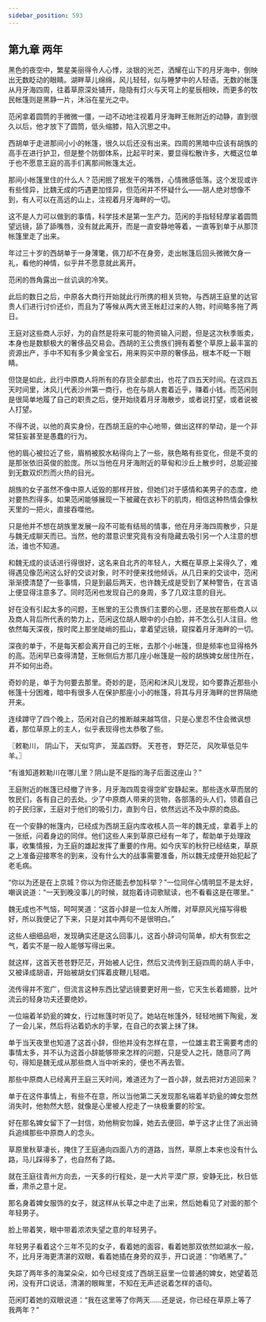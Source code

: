 ```yaml
---
sidebar_position: 593
---
```


## 第九章 **两年**

黑色的夜空中，繁星美丽得令人心悸，淡银的光芒，洒耀在山下的月牙海中，倒映出无数眨动的眼睛。湖畔草儿绵绵，风儿轻轻，似与睡梦中的人轻语。无数的帐篷从月牙海四周，往着草原深处铺开，隐隐有灯火与天穹上的星辰相映，而更多的牧民帐篷则是黑静一片，沐浴在星光之中。

范闲拿着圆筒的手微微一僵，一动不动地注视着月牙海畔王帐附近的动静，直到很久以后，他才放下了圆筒，低头缩膝，陷入沉思之中。

西胡单于走进那间小小的帐篷，很久以后还没有出来。四周的黑暗中应该有胡族的高手在进行护卫，但是整个防御体系，比起平时来，要显得松散许多，大概这位单于也不愿意王庭的高手们离那间帐篷太近。

那间小帐篷里住的什么人？范闲抿了抿发干的嘴唇，心情微感低落。这个发现或许有些怪异，比魏无成的巧遇更加怪异，但范闲并不怀疑什么——胡人绝对想像不到，有人可以在高远的山上，注视着月牙海畔的一切。

这不是人力可以做到的事情，科学技术是第一生产力。范闲的手指轻轻摩挲着圆筒望远镜，舔了舔嘴唇，没有就此离开，而是一直安静地等着，一直等到单于从那顶帐篷里走了出来。

年过三十岁的西胡单于一身薄氅，佩刀却不在身旁，走出帐篷后回头微微欠身一礼，看他的神情，似乎并不愿意就此离开。

范闲的唇角露出一丝讥讽的冷笑。

此后的数日之后，中原各大商行开始就此行所携的相关货物，与西胡王庭里的达官贵人们进行讨价还价，而且为了等候从两大贤王帐赶过来的人物，时间略多拖了两日。

王庭对这些商人示好，为的自然是将来可能的物资输入问题，但是这次秋季贩卖，本身也是数额极大的奢侈品交易会。西胡的王公贵族们拥有着整个草原上最丰富的资源出产，手中不知有多少黄金宝石，用来购买中原的奢侈品，根本不眨一下眼睛。

但饶是如此，此行中原商人将所有的存货全部卖出，也花了四五天时间。在这四五天时间里，沐风儿代表沙州第一商行，也在与胡人套着近乎，赚着小钱。而范闲则是很简单地履了自己的职责之后，便开始绕着月牙海散步，或者说打望，或者说被人打望。

不得不说，以他的真实身份，在西胡王庭的中心地带，做出这样的举动，是一个非常狂妄甚至是愚蠢的行为。

他的眉心被拉近了些，眉梢被胶水粘得向上了一些，肤色略有些变化，但是不变的是那张依旧英俊的脸庞。所以当他在月牙海附近的草甸和沙丘上散步时，总能迎接到无数双炽烈而火热的目光。

胡族的女子虽然不像中原人诋毁的那样开放，但她们对于感情和美男子的态度，绝对要热烈得多。如果范闲能够展现一下被藏在衣衫下的肌肉，相信这种热情会像秋天里的一把火，直接吞噬他。

只是他并不想在胡族里发展一段不可能有结局的情事，他在月牙海四周散步，只是与魏无成聊天而已。当然，他的潜意识里究竟有没有隐藏去吸引另一个人注意的想法，谁也不知道。

和魏无成的谈话进行得很好，这名来自北齐的年轻人，大概在草原上呆得久了，难得遇见像范闲这么好的交谈对象，时不时便来找他倾诉。从几日来的交谈中，范闲渐渐摸清楚了一些事情，只是到最后两天，也许魏无成是受到了某种警告，在言语上便显得注意多了。同时范闲也发现自己的身周，多了几双注意的目光。

好在没有引起太多的问题，王帐里的王公贵族们主要的心思，还是放在那些商人以及商人背后所代表的势力上，范闲这位胡人眼中的小白脸，并不怎么引人注目。他依然每天深夜，按时爬上那坐陡峭的孤山，拿着望远镜，窥探着月牙海畔的一切。

深夜的单于，不是每天都会离开自己的王帐，去那个小帐篷，但是频率也显得格外的高。范闲早已查得清楚，王帐侧后方那几座小帐篷是一般的胡族婢女居住所在，并不如何出奇。

奇妙的是，单于为何要去那里。奇妙的是，范闲和沐风儿发现，如今要靠近那些小帐篷十分困难，暗中有很多人在保护那座小小的帐篷，将其与月牙海畔的世界隔绝开来。

连续蹲守了四个晚上，范闲对自己的推断越来越笃信，只是心里忍不住会微讽想着，那位草原上的主人，似乎表现得也太恭敬了些。

〖敕勒川，
阴山下，
天似穹庐，
笼盖四野。
天苍苍，
野茫茫，
风吹草低见牛羊。〗

“有谁知道敕勒川在哪儿里？阴山是不是指的海子后面这座山？”

王庭附近的帐篷已经撤了许多，月牙海四周变得空旷安静起来。那些逐水草而居的牧民们，各有自己的去处。少了中原商人带来的货物，各部落的头人们，领着自己的子民归家，王庭对于他们的吸引力，直到今日，依然远远不及中原的商品。

在一个安静的帐篷内，已经成为西胡王庭内库收核人员一年的魏无成，拿着手上的一张纸，问着身边的同伴。他们这些人来到草原已经有一年了，帮助单于处理政事，收集情报，为王庭的雄起发挥了重要的作用。如今庆军的秋狩已经结束，草原之上准备迎接寒冬的到来，没有什么大的战事需要准备，所以魏无成便开始犯起了老毛病。

“你以为还是在上京城？你以为你还能去参加科举？”一位同伴心情明显不是太好，嘲讽说道：“一天到晚没事儿的时候，就抱着诗词歌赋读，也不看看这是在哪里。”

魏无成也不气恼，呵呵笑道：“这首小辞是一位友人所赠，对草原风光描写得极好，所以我便记了下来，只是对其中两句不是很明白。”

这些人细细品咂，发现确实还是这么回事儿，这首小辞词句简单，却大有恢宏之气，着实不是一般人能够写得出来。

就这样，这首天苍苍野茫茫，开始被人记住，然后又流传到王庭四周的胡人手中，又被译成胡语，开始被胡女们挥着皮鞭儿轻唱。

流传得并不宽广，但流言这种东西比望远镜要更好用一些，它天生长着翅膀，比叶流云的轻身功夫还要绝妙。

一位端着羊奶瓮的婢女，行过帐篷时听见了。她站在帐篷外，轻轻地搁下陶瓮，发了一会儿呆，然后将沾着奶水的手掌，在自己的衣裳上抹了抹。

单于当天夜里也知道了这首小辞，但他并没有怎样在意，一位雄主君王需要考虑的事情太多，并不认为这首小辞能够带来怎样的问题，只是受人之托，随意问了两句，得知是魏无成从那些商人当中听来的，便也不再去管。

那些中原商人已经离开王庭三天时间，难道还为了一首小辞，就去把对方追回来？

单于在这件事情上，有些不在意，所以当他第二天发现那名端着羊奶瓮的婢女忽然消失时，他勃然大怒，就像是心里被人挖走了一块极重要的珍宝。

好在那名婢女留下了一封信，劝他稍安勿躁，她去去便回，单于这才止住了派出骑兵追缉那些中原商人的念头。

草原里秋草凄长，掩住了王庭通向四面八方的道路，当然，草原上本来也没有什么路，马儿踩得多了，也自然有了路。

就在王庭往青州方向去，一天多的行程处，是一大片平漠广原，安静无比，秋日低垂，肃杀之意十足。

那名身着婢女服饰的女子，就这样从长草之中走了出来，然后她看见了对面的那个年轻男子。

脸上带着笑，眼中带着浓浓失望之意的年轻男子。

年轻男子看着这个三年不见的女子，看着她的面容，看着她那双依然如湖水一般，不，比月牙海更清湛的双眼，看着她插在身旁的双手，开口说道：“你晒黑了。”

失踪了两年多的海棠朵朵，如今已经变成了西胡王庭里一位普通的婢女，她望着范闲，没有开口说话，清湛的眼眸里，不知在无声述说着怎样的语句。

范闲盯着她的双眼说道：“我在这里等了你两天……还是说，你已经在草原上等了我两年？”

